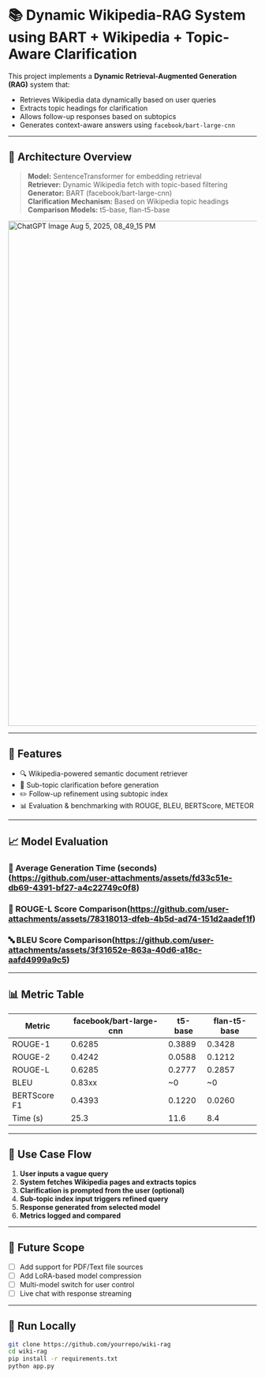# 📚 Dynamic Wikipedia-RAG System using BART + Wikipedia + Topic-Aware Clarification

This project implements a **Dynamic Retrieval-Augmented Generation (RAG)** system that:
- Retrieves Wikipedia data dynamically based on user queries
- Extracts topic headings for clarification
- Allows follow-up responses based on subtopics
- Generates context-aware answers using `facebook/bart-large-cnn`

---

## 🔧 Architecture Overview

> **Model:** SentenceTransformer for embedding retrieval  
> **Retriever:** Dynamic Wikipedia fetch with topic-based filtering  
> **Generator:** BART (facebook/bart-large-cnn)  
> **Clarification Mechanism:** Based on Wikipedia topic headings  
> **Comparison Models:** t5-base, flan-t5-base

<img width="1536" height="1024" alt="ChatGPT Image Aug 5, 2025, 08_49_15 PM" src="https://github.com/user-attachments/assets/8f1d38a6-1f26-4719-87c8-3cc04868d27c" />



---

## 📌 Features

- 🔍 Wikipedia-powered semantic document retriever  
- 🧠 Sub-topic clarification before generation  
- ✏️ Follow-up refinement using subtopic index  
- 📊 Evaluation & benchmarking with ROUGE, BLEU, BERTScore, METEOR

---

## 📈 Model Evaluation

### 🔬 Average Generation Time (seconds)(https://github.com/user-attachments/assets/fd33c51e-db69-4391-bf27-a4c22749c0f8)


### 🧪 ROUGE-L Score Comparison(https://github.com/user-attachments/assets/78318013-dfeb-4b5d-ad74-151d2aadef1f)


### 🔤 BLEU Score Comparison(https://github.com/user-attachments/assets/3f31652e-863a-40d6-a18c-aafd4999a9c5)



---

## 📊 Metric Table

| Metric       | facebook/bart-large-cnn | t5-base | flan-t5-base |
|--------------|--------------------------|---------|--------------|
| ROUGE-1      | 0.6285                   | 0.3889  | 0.3428       |
| ROUGE-2      | 0.4242                   | 0.0588  | 0.1212       |
| ROUGE-L      | 0.6285                   | 0.2777  | 0.2857       |
| BLEU         | 0.83xx                   | ~0      | ~0           |
| BERTScore F1 | 0.4393                   | 0.1220  | 0.0260       |
| Time (s)     | 25.3                     | 11.6    | 8.4          |

---

## 🧩 Use Case Flow

1. **User inputs a vague query**
2. **System fetches Wikipedia pages and extracts topics**
3. **Clarification is prompted from the user (optional)**
4. **Sub-topic index input triggers refined query**
5. **Response generated from selected model**
6. **Metrics logged and compared**

---

## 🧪 Future Scope

- [ ] Add support for PDF/Text file sources  
- [ ] Add LoRA-based model compression  
- [ ] Multi-model switch for user control  
- [ ] Live chat with response streaming  

---

## 📂 Run Locally

```bash
git clone https://github.com/yourrepo/wiki-rag
cd wiki-rag
pip install -r requirements.txt
python app.py
